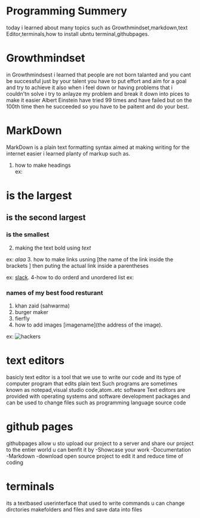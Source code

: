 # Programming Summery 
today i learned about many topics such as Growthmindset,markdown,text Editor,terminals,how to install ubntu terminal,githubpages.
# Growthmindset
in Growthmindsest i learned that people are not born talanted and you cant be successful just by your talent you have to put effort 
and aim for a goal  and try to achieve it also when i feel down or having problems that i couldn'tn solve i try to anlayze my problem
and break it down into pices to  make it easier Albert Einstein have tried 99 times and have failed but on the 100th time then
he succeeded  so you have to be paitent and do your best.
# MarkDown
MarkDown is a plain text formatting syntax aimed at making writing for the internet easier i learned planty of markup such as.
1. how to make headings  
ex:
# is the largest
## is the second largest
### is the smallest
2. making the text bold using *text*

ex:
*alaa*
3. how to make links usning [the name of the link inside the brackets ] then puting the actual link inside a parentheses

ex:
[slack](https://slack.com/intl/en-jo/downloads/instructions/windows).
4-how to do orderd and unordered list
ex:
### names of my best food resturant 
1. khan zaid (sahwarma)
2. burger maker
3. fierfly
5. how to add images [imagename](the address of the image).

ex:
![hackers](https://image.shutterstock.com/image-vector/three-white-black-grey-hats-600w-618714785.jpg) 







 # text editors
 basicly text editor is a tool that we use to write our code and its  type of computer program that edits plain text Such programs are sometimes known as notepad,visual studio code,atom..etc software Text editors are provided with operating systems and software development packages  and can be used to change files such as programming language source code
 # github pages
 githubpages allow u sto upload our project to a server and share our project to the entier world u can benfit it by 
 -Showcase your work
 -Documentation
 -Markdown
 -download open source project to edit it and reduce time of coding
 # terminals 
 its a textbased userinterface that used to write commands u can change dirctories makefolders and files and save data into files
